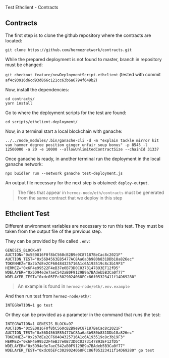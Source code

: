  Test Ethclient - Contracts

## Contracts

The first step is to clone the github repository where the contracts are located:

`git clone https://github.com/hermeznetwork/contracts.git`

While the prepared deployment is not found to master, branch in repository must be changed:

`git checkout feature/newDeploymentScript-ethclient` (tested with commit `af4c93916d6cd93d866c121cc63b6a6794f649b2`)

Now, install the dependencies:

```
cd contracts/
yarn install
```

Go to where the deployment scripts for the test are found:

`cd scripts/ethclient-deployment/`

Now, in a terminal start a local blockchain with ganache:
```
../../node_modules/.bin/ganache-cli -d -m "explain tackle mirror kit van hammer degree position ginger unfair soup bonus" -p 8545 -l 12500000 -a 20 -e 10000 --allowUnlimitedContractSize --chainId 31337
```
Once ganache is ready, in another terminal run the deployment in the local ganache network:
```
npx buidler run --network ganache test-deployment.js
```

An output file necessary for the next step is obtained: `deploy-output`.

> The files that appear in `hermez-node/eth/contracts` must be generated from the same contract that we deploy in this step

## Ethclient Test

Different environment variables are necessary to run this test.
They must be taken from the output file of the previous step.

They can be provided by file called `.env`:

```
GENESIS_BLOCK=97
AUCTION="0x5E0816F0f8bC560cB2B9e9C87187BeCac8c2021F"
AUCTION_TEST="0x56D4563E85477AC8Aa6a3b980b831DDb18a826ec"
TOKENHEZ="0x2b7dEe2CF60484325716A1c6A193519c8c3b19F3"
HERMEZ="0x6F4e99522F4eB37e0B73D0C0373147893EF12fD5"
WDELAYER="0x5D94e3e7aeC542aB0F9129B9a7BAdeb5B3Ca0f77"
WDELAYER_TEST="0xdc05EFc3029024068FCc86f05323411f14D69280"
```

> An example is found in `hermez-node/eth/.env.example`

And then run test from `hermez-node/eth/`:

`INTEGRATION=1 go test`

Or they can be provided as a parameter in the command that runs the test:

`INTEGRATION=1 GENESIS_BLOCK=97 AUCTION="0x5E0816F0f8bC560cB2B9e9C87187BeCac8c2021F" AUCTION_TEST="0x56D4563E85477AC8Aa6a3b980b831DDb18a826ec" TOKENHEZ="0x2b7dEe2CF60484325716A1c6A193519c8c3b19F3" HERMEZ="0x6F4e99522F4eB37e0B73D0C0373147893EF12fD5" WDELAYER="0x5D94e3e7aeC542aB0F9129B9a7BAdeb5B3Ca0f77" WDELAYER_TEST="0xdc05EFc3029024068FCc86f05323411f14D69280" go test`
